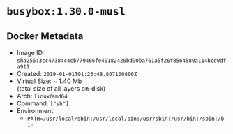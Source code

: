 # `busybox:1.30.0-musl`

## Docker Metadata

- Image ID: `sha256:3cc47384c4cb779466fe40182420bd90ba761a5f26f8564580a114bcd0dfa911`
- Created: `2019-01-01T01:23:48.807100806Z`
- Virtual Size: ~ 1.40 Mb  
  (total size of all layers on-disk)
- Arch: `linux`/`amd64`
- Command: `["sh"]`
- Environment:
  - `PATH=/usr/local/sbin:/usr/local/bin:/usr/sbin:/usr/bin:/sbin:/bin`
